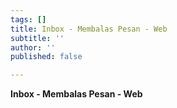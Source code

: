 ```yaml
---
tags: []
title: Inbox - Membalas Pesan - Web
subtitle: ''
author: ''
published: false

---
```

**Inbox - Membalas Pesan - Web**